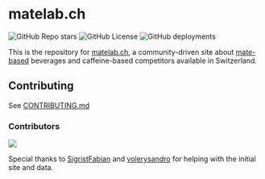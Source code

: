 # matelab.ch

![GitHub Repo stars](https://img.shields.io/github/stars/rtfmkiesel/matelab) ![GitHub License](https://img.shields.io/github/license/rtfmkiesel/matelab) ![GitHub deployments](https://img.shields.io/github/deployments/rtfmkiesel/matelab/github-pages?label=deployment)

This is the repository for [matelab.ch](https://matelab.ch), a community-driven site about [mate-based](https://en.wikipedia.org/wiki/Mate_(drink)) beverages and caffeine-based competitors available in Switzerland.

## Contributing

See [CONTRIBUTING.md](CONTRIBUTING.md)

### Contributors

<a href="https://github.com/rtfmkiesel/matelab/graphs/contributors">
  <img src="https://contrib.rocks/image?repo=rtfmkiesel/matelab" />
</a>

<br>

Special thanks to [SigristFabian](https://x.com/SigristFabian) and [volerysandro](https://x.com/volerysandro) for helping with the initial site and data.

